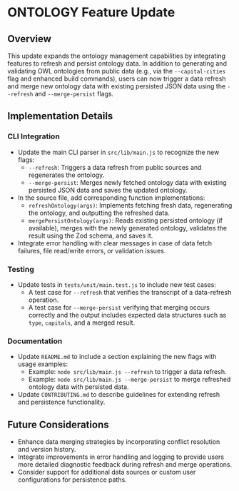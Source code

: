 # ONTOLOGY Feature Update

## Overview
This update expands the ontology management capabilities by integrating features to refresh and persist ontology data. In addition to generating and validating OWL ontologies from public data (e.g., via the `--capital-cities` flag and enhanced build commands), users can now trigger a data refresh and merge new ontology data with existing persisted JSON data using the `--refresh` and `--merge-persist` flags.

## Implementation Details
### CLI Integration
- Update the main CLI parser in `src/lib/main.js` to recognize the new flags:
  - `--refresh`: Triggers a data refresh from public sources and regenerates the ontology.
  - `--merge-persist`: Merges newly fetched ontology data with existing persisted JSON data and saves the updated ontology.
- In the source file, add corresponding function implementations:
  - `refreshOntology(args)`: Implements fetching fresh data, regenerating the ontology, and outputting the refreshed data.
  - `mergePersistOntology(args)`: Reads existing persisted ontology (if available), merges with the newly generated ontology, validates the result using the Zod schema, and saves it.
- Integrate error handling with clear messages in case of data fetch failures, file read/write errors, or validation issues.

### Testing
- Update tests in `tests/unit/main.test.js` to include new test cases:
  - A test case for `--refresh` that verifies the transcript of a data-refresh operation.
  - A test case for `--merge-persist` verifying that merging occurs correctly and the output includes expected data structures such as `type`, `capitals`, and a merged result.

### Documentation
- Update `README.md` to include a section explaining the new flags with usage examples:
  - Example: `node src/lib/main.js --refresh` to trigger a data refresh.
  - Example: `node src/lib/main.js --merge-persist` to merge refreshed ontology data with persisted data.
- Update `CONTRIBUTING.md` to describe guidelines for extending refresh and persistence functionality.

## Future Considerations
- Enhance data merging strategies by incorporating conflict resolution and version history.
- Integrate improvements in error handling and logging to provide users more detailed diagnostic feedback during refresh and merge operations.
- Consider support for additional data sources or custom user configurations for persistence paths.
